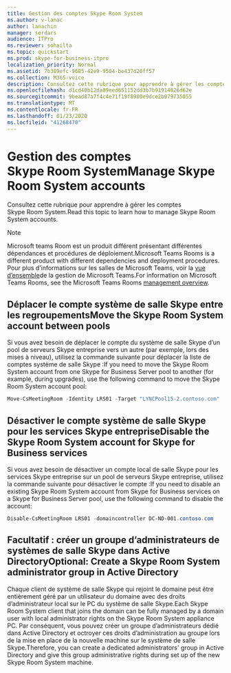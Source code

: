 ```yaml
---
title: Gestion des comptes Skype Room System
ms.author: v-lanac
author: lanachin
manager: serdars
audience: ITPro
ms.reviewer: sohailta
ms.topic: quickstart
ms.prod: skype-for-business-itpro
localization_priority: Normal
ms.assetid: 7b389efc-9685-42e9-9504-be437d20ff57
ms.collection: M365-voice
description: Consultez cette rubrique pour apprendre à gérer les comptes Skype Room System.
ms.openlocfilehash: d1cd40b12da89eed651152dd3b7b91914826d62e
ms.sourcegitcommit: 9bead87a7f4c4e71f19f8980e9dce2b979735055
ms.translationtype: MT
ms.contentlocale: fr-FR
ms.lasthandoff: 01/23/2020
ms.locfileid: "41268470"
---
```

# <a name="manage-skype-room-system-accounts"></a><span data-ttu-id="612c3-103">Gestion des comptes Skype Room System</span><span class="sxs-lookup"><span data-stu-id="612c3-103">Manage Skype Room System accounts</span></span>
 
<span data-ttu-id="612c3-104">Consultez cette rubrique pour apprendre à gérer les comptes Skype Room System.</span><span class="sxs-lookup"><span data-stu-id="612c3-104">Read this topic to learn how to manage Skype Room System accounts.</span></span> 

> [!NOTE]
> <span data-ttu-id="612c3-105">Microsoft teams Room est un produit différent présentant différentes dépendances et procédures de déploiement.</span><span class="sxs-lookup"><span data-stu-id="612c3-105">Microsoft Teams Rooms is a different product with different dependencies and deployment procedures.</span></span> <span data-ttu-id="612c3-106">Pour plus d’informations sur les salles de Microsoft Teams, voir la [vue d’ensemble](https://docs.microsoft.com/microsoftteams/rooms/rooms-manage)de la gestion de Microsoft Teams.</span><span class="sxs-lookup"><span data-stu-id="612c3-106">For information on Microsoft Teams Rooms, see the Microsoft Teams Rooms [management overview](https://docs.microsoft.com/microsoftteams/rooms/rooms-manage).</span></span>
  
## <a name="move-the-skype-room-system-account-between-pools"></a><span data-ttu-id="612c3-107">Déplacer le compte système de salle Skype entre les regroupements</span><span class="sxs-lookup"><span data-stu-id="612c3-107">Move the Skype Room System account between pools</span></span>

<span data-ttu-id="612c3-108">Si vous avez besoin de déplacer le compte du système de salle Skype d’un pool de serveurs Skype entreprise vers un autre (par exemple, lors des mises à niveau), utilisez la commande suivante pour déplacer la liste de comptes système de salle Skype :</span><span class="sxs-lookup"><span data-stu-id="612c3-108">If you need to move the Skype Room System account from one Skype for Business Server pool to another (for example, during upgrades), use the following command to move the Skype Room System account pool:</span></span> 
  
```powershell
Move-CsMeetingRoom -Identity LRS01 -Target "LYNCPool15-2.contoso.com"
```

## <a name="disable-the-skype-room-system-account-for-skype-for-business-services"></a><span data-ttu-id="612c3-109">Désactiver le compte système de salle Skype pour les services Skype entreprise</span><span class="sxs-lookup"><span data-stu-id="612c3-109">Disable the Skype Room System account for Skype for Business services</span></span>

<span data-ttu-id="612c3-110">Si vous avez besoin de désactiver un compte local de salle Skype pour les services Skype entreprise sur un pool de serveurs Skype entreprise, utilisez la commande suivante pour désactiver le compte :</span><span class="sxs-lookup"><span data-stu-id="612c3-110">If you need to disable an existing Skype Room System account from Skype for Business services on a Skype for Business Server pool, use the following command to disable the account:</span></span> 
  
```powershell
Disable-CsMeetingRoom LRS01 -domaincontroller DC-ND-001.contoso.com
```

## <a name="optional-create-a-skype-room-system-administrator-group-in-active-directory"></a><span data-ttu-id="612c3-111">Facultatif : créer un groupe d’administrateurs de systèmes de salle Skype dans Active Directory</span><span class="sxs-lookup"><span data-stu-id="612c3-111">Optional: Create a Skype Room System administrator group in Active Directory</span></span>

<span data-ttu-id="612c3-112">Chaque client de système de salle Skype qui rejoint le domaine peut être entièrement géré par un utilisateur du domaine avec des droits d’administrateur local sur le PC du système de salle Skype.</span><span class="sxs-lookup"><span data-stu-id="612c3-112">Each Skype Room System client that joins the domain can be fully managed by a domain user with local administrator rights on the Skype Room System appliance PC.</span></span> <span data-ttu-id="612c3-113">Par conséquent, vous pouvez créer un groupe d’administrateurs dédié dans Active Directory et octroyer ces droits d’administration au groupe lors de la mise en place de la nouvelle machine sur le système de salle Skype.</span><span class="sxs-lookup"><span data-stu-id="612c3-113">Therefore, you can create a dedicated administrators' group in Active Directory and give this group administrative rights during set up of the new Skype Room System machine.</span></span>
  

